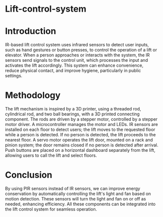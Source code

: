 # Lift-control-system
# Introduction
IR-based lift control system uses infrared sensors to detect user inputs, such as hand gestures or button presses, to control the operation of a lift or elevator. When a person approaches or interacts with the system, the IR sensors send signals to the control unit, which processes the input and activates the lift accordingly. This system can enhance convenience, reduce physical contact, and improve hygiene, particularly in public settings.
# Methodology
The lift mechanism is inspired by a 3D printer, using a threaded rod, cylindrical rod, and two ball bearings, with a 3D printed connecting component.
The rods are driven by a stepper motor, controlled by a stepper motor driver.
A microcontroller manages the motor and LEDs.
IR sensors are installed on each floor to detect users; the lift moves to the requested floor while a person is detected.
If no person is detected, the lift proceeds to the nearest floor.
A servo motor operates the lift door, mounted on a rack and pinion system; the door remains closed if no person is detected after arrival.
Push buttons are placed on a horizontal dashboard separately from the lift, allowing users to call the lift and select floors.
# Conclusion
By using PIR sensors instead of IR sensors, we can improve energy conservation by automatically controlling the lift's light and fan based on motion detection. These sensors will turn the light and fan on or off as needed, enhancing efficiency. All these components can be integrated into the lift control system for seamless operation.
